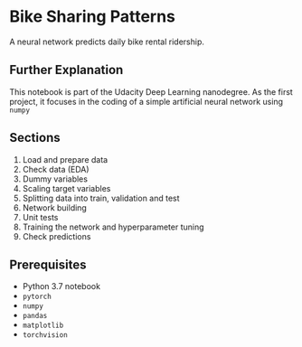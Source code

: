 # Bike Sharing Patterns 
A neural network predicts daily bike rental ridership.

## Further Explanation
This notebook is part of the Udacity Deep Learning nanodegree. As the first project, it focuses in the coding of a simple artificial neural network using ```numpy```

## Sections
1. Load and prepare data
2. Check data (EDA)
3. Dummy variables
4. Scaling target variables
5. Splitting data into train, validation and test 
6. Network building
7. Unit tests
8. Training the network and hyperparameter tuning
9. Check predictions

## Prerequisites
- Python 3.7 notebook 
- ```pytorch```
- ```numpy```
- ```pandas```
- ```matplotlib```
- ```torchvision```
